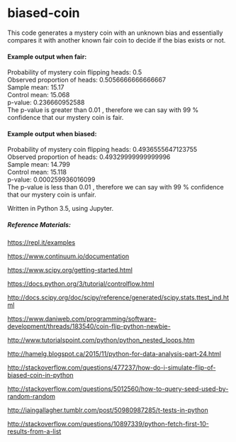 # biased-coin

This code generates a mystery coin with an unknown bias and essentially compares it with another known fair coin to decide if the bias exists or not.

#### Example output when fair:

Probability of mystery coin flipping heads:  0.5  
Observed proportion of heads:  0.5056666666666667  
Sample mean:  15.17  
Control mean:  15.068  
p-value:  0.236660952588  
The p-value is greater than  0.01 , therefore we can say with  99 % confidence that our mystery coin is fair.  

#### Example output when biased:

Probability of mystery coin flipping heads:  0.4936555647123755  
Observed proportion of heads:  0.49329999999999996  
Sample mean:  14.799  
Control mean:  15.118  
p-value:  0.000259936016099  
The p-value is less than  0.01 , therefore we can say with  99 % confidence that our mystery coin is unfair.  

Written in Python 3.5, using Jupyter.

##### Reference Materials:

https://repl.it/examples

https://www.continuum.io/documentation

https://www.scipy.org/getting-started.html

https://docs.python.org/3/tutorial/controlflow.html

http://docs.scipy.org/doc/scipy/reference/generated/scipy.stats.ttest_ind.html

https://www.daniweb.com/programming/software-development/threads/183540/coin-flip-python-newbie-

http://www.tutorialspoint.com/python/python_nested_loops.htm

http://hamelg.blogspot.ca/2015/11/python-for-data-analysis-part-24.html

http://stackoverflow.com/questions/477237/how-do-i-simulate-flip-of-biased-coin-in-python

http://stackoverflow.com/questions/5012560/how-to-query-seed-used-by-random-random

http://iaingallagher.tumblr.com/post/50980987285/t-tests-in-python

http://stackoverflow.com/questions/10897339/python-fetch-first-10-results-from-a-list


